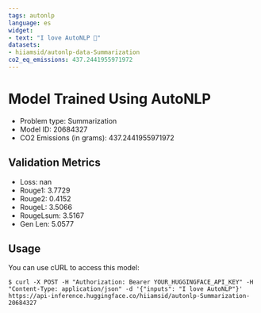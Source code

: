 ```yaml
---
tags: autonlp
language: es
widget:
- text: "I love AutoNLP 🤗"
datasets:
- hiiamsid/autonlp-data-Summarization
co2_eq_emissions: 437.2441955971972
---
```


# Model Trained Using AutoNLP

- Problem type: Summarization
- Model ID: 20684327
- CO2 Emissions (in grams): 437.2441955971972

## Validation Metrics

- Loss: nan
- Rouge1: 3.7729
- Rouge2: 0.4152
- RougeL: 3.5066
- RougeLsum: 3.5167
- Gen Len: 5.0577

## Usage

You can use cURL to access this model:

```
$ curl -X POST -H "Authorization: Bearer YOUR_HUGGINGFACE_API_KEY" -H "Content-Type: application/json" -d '{"inputs": "I love AutoNLP"}' https://api-inference.huggingface.co/hiiamsid/autonlp-Summarization-20684327
```